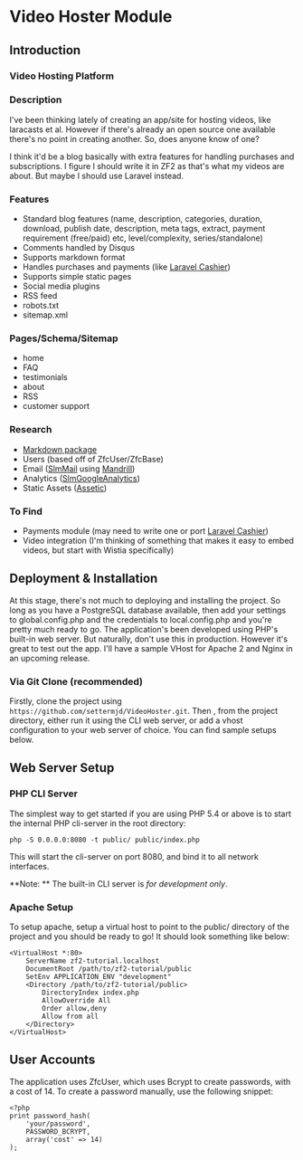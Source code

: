 # Video Hoster Module

## Introduction

### Video Hosting Platform

### Description

I've been thinking lately of creating an app/site for hosting videos, like laracasts et al. However if there's already an open source one available there's no point in creating another. So, does anyone know of one?

I think it'd be a blog basically with extra features for handling purchases and subscriptions. I figure I should write it in ZF2 as that's what my videos are about. But maybe I should use Laravel instead.

### Features

- Standard blog features (name, description, categories, duration, download, publish date, description, meta tags, extract, payment requirement (free/paid) etc, level/complexity, series/standalone)
- Comments handled by Disqus
- Supports markdown format
- Handles purchases and payments (like [Laravel Cashier](https://github.com/laravel/cashier))
- Supports simple static pages
- Social media plugins
- RSS feed
- robots.txt
- sitemap.xml

### Pages/Schema/Sitemap

- home
- FAQ
- testimonials
- about
- RSS
- customer support

### Research

- [Markdown package](https://github.com/maglnet/MaglMarkdown)
- Users (based off of ZfcUser/ZfcBase)
- Email ([SlmMail](https://github.com/juriansluiman/SlmMail) using [Mandrill](https://www.mandrill.com/))
- Analytics ([SlmGoogleAnalytics](https://github.com/juriansluiman/SlmGoogleAnalytics))
- Static Assets ([Assetic](https://github.com/kriswallsmith/assetic))

### To Find

- Payments module (may need to write one or port [Laravel Cashier](https://github.com/laravel/cashier))
- Video integration (I'm thinking of something that makes it easy to embed videos, but start with Wistia specifically)

## Deployment & Installation

At this stage, there's not much to deploying and installing the project. So 
long as you have a PostgreSQL database available, then add your settings to 
global.config.php and the credentials to local.config.php and you're pretty
much ready to go. The application's been developed using PHP's built-in web
server. But naturally, don't use this in production. However it's great to
test out the app. I'll have a sample VHost for Apache 2 and Nginx in an 
upcoming release.

### Via Git Clone (recommended)

Firstly, clone the project using `https://github.com/settermjd/VideoHoster.git`.
Then , from the project directory, either run it using the CLI web server, or 
add a vhost configuration to your web server of choice. You can find sample 
setups below. 

## Web Server Setup


### PHP CLI Server

The simplest way to get started if you are using PHP 5.4 or above is to start the internal PHP cli-server in the root directory:

    php -S 0.0.0.0:8080 -t public/ public/index.php

This will start the cli-server on port 8080, and bind it to all network
interfaces.

**Note: ** The built-in CLI server is *for development only*.

### Apache Setup

To setup apache, setup a virtual host to point to the public/ directory of the
project and you should be ready to go! It should look something like below:

    <VirtualHost *:80>
        ServerName zf2-tutorial.localhost
        DocumentRoot /path/to/zf2-tutorial/public
        SetEnv APPLICATION_ENV "development"
        <Directory /path/to/zf2-tutorial/public>
            DirectoryIndex index.php
            AllowOverride All
            Order allow,deny
            Allow from all
        </Directory>
    </VirtualHost>


## User Accounts

The application uses ZfcUser, which uses Bcrypt to create passwords, with a cost of 14. To create a password manually, use the following snippet:

```
<?php 
print password_hash(
	'your/password', 
	PASSWORD_BCRYPT, 
	array('cost' => 14)
);
```
